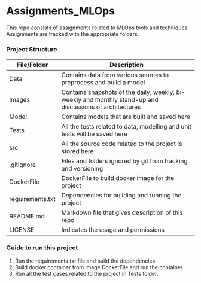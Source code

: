 # Assignments_MLOps
This repo consists of assignments related to MLOps tools and techniques.
Assignments are tracked with the appropriate folders.

### Project Structure
**File/Folder** | **Description**
--- | ---
Data | Contains data from various sources to preprocess and build a model |
Images | Contains snapshots of the daily, weekly, bi-weekly and monthly stand-up and discussions of architectures |
Model | Contains models that are built and saved here |
Tests | All the tests related to data, modelling and unit tests will be saved here |
src | All the source code related to the project is stored here |
.gitignore | Files and folders ignored by git from tracking and versioning |
DockerFile | DockerFile to build docker image for the project |
requirements.txt | Dependencies for building and running the project |
README.md | Markdown file that gives description of this repo |
LICENSE | Indicates the usage and permissions 


### Guide to run this project

1. Run the requirements.txt file and build the dependencies.
2. Build docker container from image DockerFile and run the container.
3. Run all the test cases related to the project in Tests folder.

